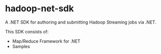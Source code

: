 hadoop-net-sdk
==============

A .NET SDK for authoring and submitting Hadoop Streaming jobs via .NET.

This SDK consists of:
* Map/Reduce Framework for .NET
* Samples
